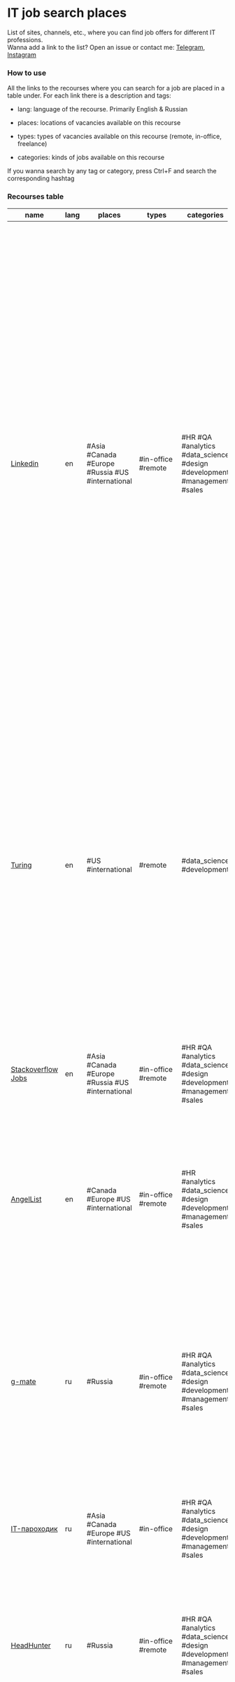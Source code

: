 # IT job search places
List of sites, channels, etc., where you can find job offers for different IT professions. <br />
Wanna add a link to the list? Open an issue or contact me: [Telegram](http://t.me/atmyre), [Instagram](http://instagram.com/atmyre/)
### How to use
All the links to the recourses where you can search for a job are placed in a table under.         For each link there is a description and tags:
<ul>
<li>

lang: language of the recourse. Primarily English & Russian

<li>

places: locations of vacancies available on this recourse

<li>

types: types of vacancies available on this recourse (remote, in-office, freelance)

<li>

categories: kinds of jobs available on this recourse

</ul>
If you wanna search by any tag or category, press Ctrl+F and search the corresponding hashtag

### Recourses table
| name | lang | places | types | categories | description |
|------|----|------|------|------|------------------|
| [Linkedin](linkedin.com) | en | #Asia #Canada #Europe #Russia #US #international | #in-office #remote | #HR #QA #analytics #data_science #design #development #management #sales | A social network for companies & workers. Mainly used to find work (by people), to find employees (by companies), to establish professional contacts networking. Your profile is kinda CV, according to which potential employers will evaluate you and offer vacancies to you. Almost all IT companies in the world are looking for employees on linkedin, including Google, Meta, Amazon, etc. You can find suitable vacancies in the “Vacancies” tab, there is a search by filters: countries, cities, area, remotely / in the office. Attention: linkedin is blocked on the territory of the Russian Federation, you need to install a VPN. |
| [Turing](turing.com) | en | #US #international | #remote | #data_science #development | A platform where developers can find remote work in various IT industries. The companies are mostly USA-based, but there are also other countries. When registering, you need to fill out a questionnaire, which will then be shown to various employers. There are also tests on the platform that kinda determine your level. Successfully passed tests raise you in the eyes of a potential employer. |
| [Stackoverflow Jobs](stackoverflow.com/jobs) | en | #Asia #Canada #Europe #Russia #US #international | #in-office #remote | #HR #QA #analytics #data_science #design #development #management #sales | Job search with the ability to easily apply through the site. There are tags to help you look for work (for example, C++, django) |
| [AngelList](angel.co) | en | #Canada #Europe #US #international | #in-office #remote | #HR #analytics #data_science #design #development #management #sales | A platform that was originally created to help startups get funding and find developers. Thus, here you can find a job in a startup. You can also register your startup on the platform and seek funding. |
| [g-mate](t.me/g_jobbot) | ru | #Russia | #in-office #remote | #HR #QA #analytics #data_science #design #development #management #sales | A telegram bot that selects vacancies for you according to your profile and desired salary. Basically it is the Russian market (perhaps only the Russian market). Vacancies are updated: as soon as a new vacancy appears that matches your requirements, the bot will send it to you. |
| [IT-пароходик](t.me/itparohodick) | ru | #Asia #Canada #Europe #US #international | #in-office | #HR #QA #analytics #data_science #design #development #management #sales | A channel where vacancies in foreign companies with relocation are posted. In russian. |
| [HeadHunter](hh.ru) | ru | #Russia | #in-office #remote | #HR #QA #analytics #data_science #design #development #management #sales | The largest Russian site with vacancies, and not only IT. It works like linkedin: you fill out a profile and you are offered vacancies, and companies show you as a potential employee. |
| [Хабр Карьера](career.habr.com) | ru | #Russia | #in-office #remote | #HR #QA #analytics #data_science #design #development #management #sales | An analogue of HeadHunter and linkedin, but only for IT and the Russian market |
| [Upwork](upwork.com) | en | #Asia #Canada #Europe #Russia #US #international | #freelance #remote | #QA #analytics #data_science #design #development #management #sales | Site for finding freelance jobs around the world. There are also full-time jobs. |
| [Freelance.ru](freelance.ru) | ru | #Russia | #freelance | #QA #analytics #data_science #design #development #management #sales | A Russian site for freelance job seekers |
| [Relocate Me](relocate.me) | en | #Asia #Canada #Europe #US #international | #in-office | #HR #QA #analytics #data_science #design #development #management #sales | Website for job search with relocation to different countries of Europe, America and Asia. |
| [Hired](hired.com) | en | #Canada #US #international | #in-office #remote | #HR #QA #analytics #data_science #design #development #management #sales | Site for job search in the USA and Canada. Very popular in the USA, so there are many American developers on the site, very strong competition. |
